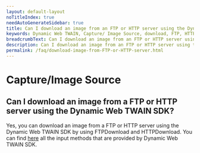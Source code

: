 ```yaml
---
layout: default-layout
noTitleIndex: true
needAutoGenerateSidebar: true
title: Can I download an image from an FTP or HTTP server using the Dynamic Web TWAIN SDK?
keywords: Dynamic Web TWAIN, Capture/ Image Source, download, FTP, HTTP server
breadcrumbText: Can I download an image from an FTP or HTTP server using the Dynamic Web TWAIN SDK?
description: Can I download an image from an FTP or HTTP server using the Dynamic Web TWAIN SDK?
permalink: /faq/download-image-from-FTP-or-HTTP-server.html
---
```


# Capture/Image Source

## Can I download an image from a FTP or HTTP server using the Dynamic Web TWAIN SDK?

Yes, you can download an image from a FTP or HTTP server using the Dynamic Web TWAIN SDK by using FTPDownload and HTTPDownload. You can find <a href="https://www.dynamsoft.com/web-twain/docs/info/api/WebTwain_IO.html?ver=latest#input-methods" target="_blank">here</a> all the input methods that are provided by Dynamic Web TWAIN SDK.
